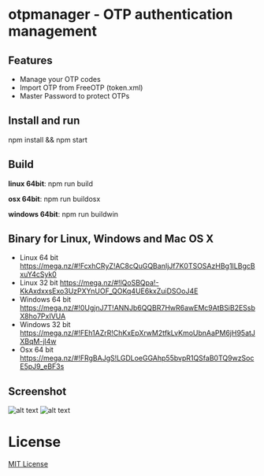 # otpmanager - OTP authentication management

## Features
- Manage your OTP codes
- Import OTP from FreeOTP (token.xml)
- Master Password to protect OTPs

## Install and run
npm install && npm start

## Build
**linux 64bit**: npm run build

**osx 64bit**: npm run buildosx

**windows 64bit**: npm run buildwin

## Binary for Linux, Windows and Mac OS X
- Linux 64 bit https://mega.nz/#!FcxhCRyZ!AC8cQuGQBanIjJf7K0TSOSAzHBg1ILBgcBxuY4cSyk0
- Linux 32 bit https://mega.nz/#!lQoSBQpa!-KkAxdxxsExo3UzPXYnUOF_QOKq4UE6kxZuiDSOoJ4E
- Windows 64 bit https://mega.nz/#!0UgjnJ7T!ANNJb6QQBR7HwR6awEMc9AtBSiB2ESsbX8ho7PxIVUA
- Windows 32 bit https://mega.nz/#!FEh1AZrR!ChKxEpXrwM2tfkLvKmoUbnAaPM6jH95atJXBqM-jl4w
- Osx 64 bit https://mega.nz/#!FRgBAJgS!LGDLoeGGAhp55bvpR1QSfaB0TQ9wzSocE5pJ9_eBF3s

## Screenshot
![alt text](https://i.imgur.com/1KhT36T.png "OTP generator")
![alt text](https://i.imgur.com/wgNGv6z.png "OTP creation")

License
==========
[MIT License](LICENSE.md)
